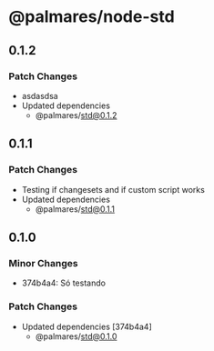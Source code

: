 # @palmares/node-std

## 0.1.2

### Patch Changes

- asdasdsa
- Updated dependencies
  - @palmares/std@0.1.2

## 0.1.1

### Patch Changes

- Testing if changesets and if custom script works
- Updated dependencies
  - @palmares/std@0.1.1

## 0.1.0

### Minor Changes

- 374b4a4: Só testando

### Patch Changes

- Updated dependencies [374b4a4]
  - @palmares/std@0.1.0
